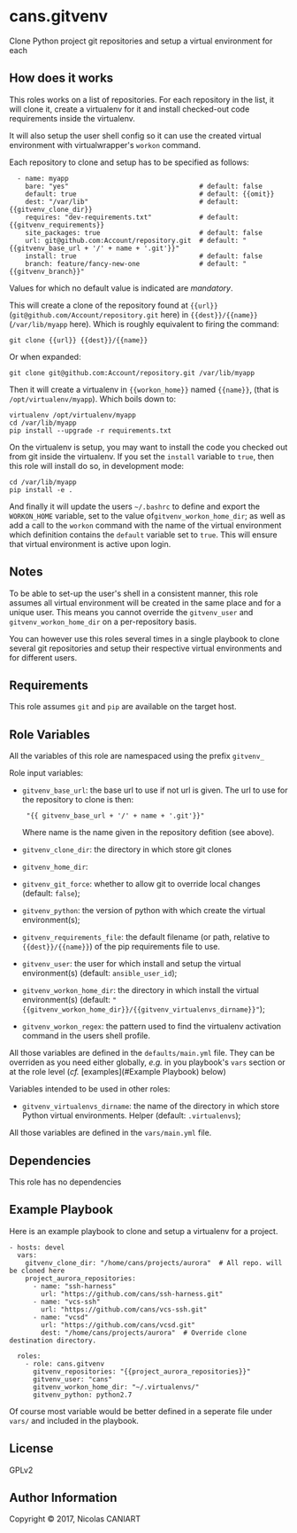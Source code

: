 cans.gitvenv
============

Clone Python project git repositories and setup a virtual environment for each


## How does it works

This roles works on a list of repositories. For each repository in the list,
it will clone it, create a virtualenv for it and install checked-out code
requirements inside the virtualenv.

It will also setup the user shell config so it can use the created virtual
environment with virtualwrapper's `workon` command.

Each repository to clone and setup has to be specified as follows:

      - name: myapp
        bare: "yes"                                 # default: false
        default: true                               # default: {{omit}}
        dest: "/var/lib"                            # default: {{gitvenv_clone_dir}}
        requires: "dev-requirements.txt"            # default: {{gitvenv_requirements}}
        site_packages: true                         # default: false
        url: git@github.com:Account/repository.git  # default: "{{gitvenv_base_url + '/' + name + '.git'}}"
        install: true                               # default: false
        branch: feature/fancy-new-one               # default: "{{gitvenv_branch}}"


Values for which no default value is indicated are *mandatory*.

This will create a clone of the repository found at `{{url}}`
(`git@github.com/Account/repository.git` here) in `{{dest}}/{{name}}`
(`/var/lib/myapp` here). Which is roughly equivalent to firing the
command:

    git clone {{url}} {{dest}}/{{name}}

Or when expanded:

    git clone git@github.com:Account/repository.git /var/lib/myapp

Then it will create a virtualenv in `{{workon_home}}` named `{{name}}`,
(that is `/opt/virtualenv/myapp`). Which boils down to:

    virtualenv /opt/virtualenv/myapp
    cd /var/lib/myapp
    pip install --upgrade -r requirements.txt

On the virtualenv is setup, you may want to install the code you checked
out from git inside the virtualenv. If you set the `install` variable
to `true`, then this role will install do so, in development mode:

    cd /var/lib/myapp
    pip install -e .


And finally it will update the users `~/.bashrc` to define and export
the `WORKON_HOME` variable, set to the value of`gitvenv_workon_home_dir`;
as well as add a call to the `workon` command with the name of the
virtual environment which definition contains the `default` variable
set to `true`. This will ensure that virtual environment is active upon
login.


## Notes

To be able to set-up the user's shell in a consistent manner, this role
assumes all virtual environment will be created in the same place and
for a unique user. This means you cannot override the `gitvenv_user`
and `gitvenv_workon_home_dir` on a per-repository basis.

You can however use this roles several times in a single playbook to
clone several git repositories and setup their respective virtual
environments and for different users.


Requirements
------------

This role assumes `git` and `pip` are available on the target host.


Role Variables
--------------

All the variables of this role are namespaced using the prefix `gitvenv_`


Role input variables:

- `gitvenv_base_url`: the base url to use if not url is given. The url
  to use for the repository to clone is then:

       "{{ gitvenv_base_url + '/' + name + '.git'}}"

  Where name is the name given in the repository defition (see above).
- `gitvenv_clone_dir`: the directory in which store git clones
- `gitvenv_home_dir`:
- `gitvenv_git_force`: whether to allow git to override local changes (default: `false`);
- `gitvenv_python`: the version of python with which create the virtual
  environment(s);
- `gitvenv_requirements_file`: the default filename (or path, relative
  to `{{dest}}/{{name}}`) of the pip requirements file to use.
- `gitvenv_user`: the user for which install and setup the virtual
  environment(s) (default: `ansible_user_id`);
- `gitvenv_workon_home_dir`: the directory in which install the virtual
  environment(s) (default: `"{{gitvenv_workon_home_dir}}/{{gitvenv_virtualenvs_dirname}}"`);
- `gitvenv_workon_regex`: the pattern used to find the virtualenv activation command in the
  users shell profile.

All those variables are defined in the `defaults/main.yml` file. They can
be overriden as you need either globally, _e.g._ in you playbook's `vars`
section or at the role level (_cf._ [examples](#Example Playbook) below)


Variables intended to be used in other roles:


- `gitvenv_virtualenvs_dirname`: the name of the directory in which store
  Python virtual environments. Helper (default: `.virtualenvs`);

All those variables are defined in the `vars/main.yml` file.


Dependencies
------------

This role has no dependencies


Example Playbook
----------------

Here is an example playbook to clone and setup a virtualenv for a project.

    - hosts: devel
      vars:
        gitvenv_clone_dir: "/home/cans/projects/aurora"  # All repo. will be cloned here
        project_aurora_repositories:
          - name: "ssh-harness"
            url: "https://github.com/cans/ssh-harness.git"
          - name: "vcs-ssh"
            url: "https://github.com/cans/vcs-ssh.git"
          - name: "vcsd"
            url: "https://github.com/cans/vcsd.git"
            dest: "/home/cans/projects/aurora"  # Override clone destination directory.

      roles:
        - role: cans.gitvenv
          gitvenv_repositories: "{{project_aurora_repositories}}"
          gitvenv_user: "cans"
          gitvenv_workon_home_dir: "~/.virtualenvs/"
          gitvenv_python: python2.7

Of course most variable would be better defined in a seperate file under `vars/` and
included in the playbook.


License
-------

GPLv2

Author Information
------------------

Copyright © 2017, Nicolas CANIART
